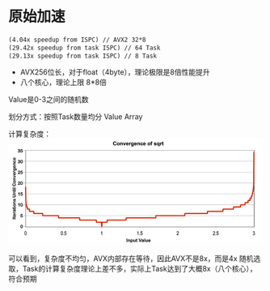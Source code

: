 # 原始加速
   
```
(4.04x speedup from ISPC) // AVX2 32*8
(29.42x speedup from task ISPC) // 64 Task
(29.13x speedup from task ISPC) // 8 Task
```

- AVX256位长，对于float（4byte），理论极限是8倍性能提升
- 八个核心，理论上限 8*8倍

Value是0-3之间的随机数

划分方式：按照Task数量均分  Value Array

计算复杂度：
![alt text](image.png)

可以看到，复杂度不均匀，AVX内部存在等待，因此AVX不是8x，而是4x
随机选取，Task的计算复杂度理论上差不多，实际上Task达到了大概8x（八个核心），符合预期

# 

    
